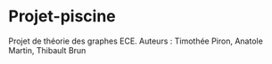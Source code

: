 # Projet-piscine
Projet de théorie des graphes ECE. Auteurs : Timothée Piron, Anatole Martin, Thibault Brun
